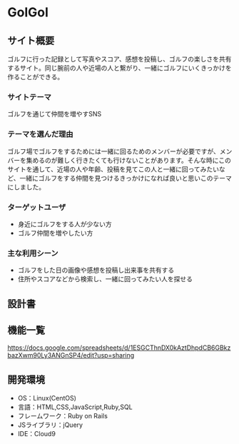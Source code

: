 # GolGol

## サイト概要
ゴルフに行った記録として写真やスコア、感想を投稿し、ゴルフの楽しさを共有するサイト。同じ腕前の人や近場の人と繋がり、一緒にゴルフにいくきっかけを作ることができる。

### サイトテーマ
ゴルフを通じて仲間を増やすSNS

### テーマを選んだ理由
ゴルフ場でゴルフをするためには一緒に回るためのメンバーが必要ですが、メンバーを集めるのが難しく行きたくても行けないことがあります。そんな時にこのサイトを通して、近場の人や年齢、投稿を見てこの人と一緒に回ってみたいなど、一緒にゴルフをする仲間を見つけるきっかけになれば良いと思いこのテーマにしました。

### ターゲットユーザ
- 身近にゴルフをする人が少ない方
- ゴルフ仲間を増やしたい方

### 主な利用シーン
- ゴルフをした日の画像や感想を投稿し出来事を共有する
- 住所やスコアなどから検索し、一緒に回ってみたい人を探せる

## 設計書

## 機能一覧
https://docs.google.com/spreadsheets/d/1ESGCThnDX0kAztDhpdCB6GBkzbazXwm90Ly3ANGnSP4/edit?usp=sharing

## 開発環境
- OS：Linux(CentOS)
- 言語：HTML,CSS,JavaScript,Ruby,SQL
- フレームワーク：Ruby on Rails
- JSライブラリ：jQuery
- IDE：Cloud9
